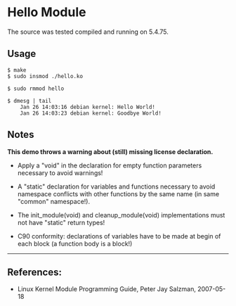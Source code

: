 # Hello Module

The source was tested compiled and running on 5.4.75.  


## Usage

```
$ make
$ sudo insmod ./hello.ko

$ sudo rmmod hello

$ dmesg | tail
    Jan 26 14:03:16 debian kernel: Hello World!
    Jan 26 14:03:23 debian kernel: Goodbye World!
```


## Notes

**This demo throws a warning about (still) missing license declaration.**

 * Apply a "void" in the declaration for empty function parameters necessary to avoid warnings!  

 * A "static" declaration for variables and functions necessary to avoid namespace conflicts with other functions by the same name (in same "common" namespace!).  

 * The init_module(void) and cleanup_module(void) implementations must not have "static" return types!  

 * C90 conformity: declarations of variables have to be made at begin of each block (a function body is a block!)  

---

## References:

 * Linux Kernel Module Programming Guide, Peter Jay Salzman, 2007-05-18
